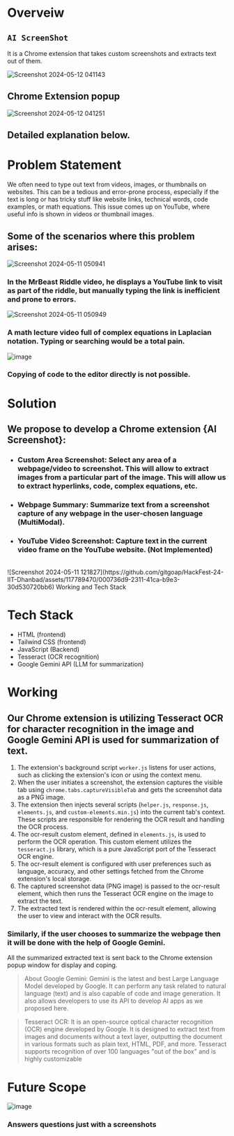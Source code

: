 # Overveiw

## ```AI ScreenShot```
It is a Chrome extension that takes custom screenshots and extracts text out of them. 

![Screenshot 2024-05-12 041143](https://github.com/gitgoap/HackFest-24-IIT-Dhanbad/assets/117789470/ddbb446f-86e4-46e1-8c45-18115cdec83c)


## Chrome Extension popup

![Screenshot 2024-05-12 041251](https://github.com/gitgoap/HackFest-24-IIT-Dhanbad/assets/117789470/03af36c3-dd15-4d34-b026-ebaac0a65b4d)

## Detailed explanation below.
# Problem Statement

 We often need to type out text from videos, images, or thumbnails on websites. This can be a tedious and error-prone process, especially if the text is long or has tricky stuff like website links, technical words, code examples, or math equations. This issue comes up on YouTube, where useful info is shown in videos or thumbnail images.

## Some of the scenarios where this problem arises:
![Screenshot 2024-05-11 050941](https://github.com/gitgoap/HackFest-24-IIT-Dhanbad/assets/117789470/325fe373-5215-4602-b582-1e2d3e91d96c)

### In the MrBeast Riddle video, he displays a YouTube link to visit as part of the riddle, but manually typing the link is inefficient and prone to errors.





![Screenshot 2024-05-11 050949](https://github.com/gitgoap/HackFest-24-IIT-Dhanbad/assets/117789470/29019305-a63d-4443-89e8-2a67265befbe)

### A math lecture video full of complex equations in Laplacian notation. Typing or searching would be a total pain.


![image](https://github.com/gitgoap/HackFest-24-IIT-Dhanbad/assets/117789470/1d84b1e5-6e1e-49b4-aefc-3482b74f29d6)
<br>
### Copying of code to the editor directly is not possible.

# Solution




## We propose to develop a Chrome extension {AI Screenshot}:



- ### Custom Area Screenshot: Select any area of a webpage/video to screenshot. This will allow to extract images from a particular part of the image. This will allow us to extract hyperlinks, code, complex equations, etc. 

- ### Webpage Summary: Summarize text from a screenshot capture of any webpage in the user-chosen language (MultiModal).
- ### YouTube Video Screenshot: Capture text in the current video frame on the YouTube website. (Not Implemented)
<br>
![Screenshot 2024-05-11 121827](https://github.com/gitgoap/HackFest-24-IIT-Dhanbad/assets/117789470/000736d9-2311-41ca-b9e3-30d530720bb6)
Working and Tech Stack


# Tech Stack
- HTML (frontend)
- Tailwind CSS (frontend)
- JavaScript (Backend)
- Tesseract (OCR recognition)
- Google Gemini API (LLM for summarization)










 #    Working

## Our Chrome extension is utilizing Tesseract OCR for character recognition in the image and Google Gemini API is used for summarization of text.
1. The extension's background script ```worker.js``` listens for user actions, such as clicking the extension's icon or using the context menu.
2. When the user initiates a screenshot, the extension captures the visible tab using ```chrome.tabs.captureVisibleTab``` and gets the screenshot data as a PNG image.
3. The extension then injects several scripts (```helper.js```, ```response.js```, ```elements.js```, and ```custom-elements.min.js```) into the current tab's context. These scripts are responsible for rendering the OCR result and handling the OCR process.
4. The ocr-result custom element, defined in ```elements.js```, is used to perform the OCR operation. This custom element utilizes the ```tesseract.js``` library, which is a pure JavaScript port of the Tesseract OCR engine.
5. The ocr-result element is configured with user preferences such as language, accuracy, and other settings fetched from the Chrome extension's local storage.
6. The captured screenshot data (PNG image) is passed to the ocr-result element, which then runs the Tesseract OCR engine on the image to extract the text.
7. The extracted text is rendered within the ocr-result element, allowing the user to view and interact with the OCR results.

 
### Similarly, if the user chooses to summarize the webpage then it will be done with the help of Google Gemini.
All the summarized extracted text is sent back to the Chrome extension popup window for display and coping.


> About Google Gemini: Gemini is the latest and best Large Language Model developed by Google. It can perform any task related to natural language (text) and is also capable of code and image generation.
It also allows developers to use its API to develop AI apps as we proposed here.

> Tesseract OCR: It is an open-source optical character recognition (OCR) engine developed by Google. It is designed to extract text from images and documents without a text layer, outputting the document in various formats such as plain text, HTML, PDF, and more. Tesseract supports recognition of over 100 languages "out of the box" and is highly customizable


# Future Scope
![image](https://github.com/gitgoap/HackFest-24-IIT-Dhanbad/assets/117789470/1592f070-2e07-436b-b268-dc25be5e8e53)
### Answers questions just with a screenshots















 
 




